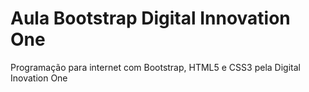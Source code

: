 # Aula Bootstrap Digital Innovation One

Programação para internet com Bootstrap, HTML5 e CSS3 pela Digital Inovation One
